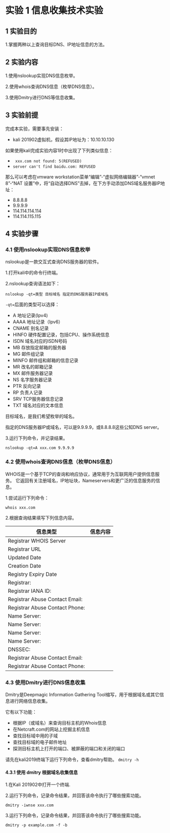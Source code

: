 # 实验 1 信息收集技术实验

##  1 实验目的

1.掌握两种以上查询目标DNS、IP地址信息的方法。

##  2 实验内容

1.使用nslookup实现DNS信息枚举。

2.使用whois查询DNS信息（枚举DNS信息）。

3.使用Dmitry进行DNS等信息收集。



##  3 实验前提

完成本实验，需要事先安装：
- kali 201902虚拟机，假设其IP地址为：10.10.10.130

如果使用kali完成实验内容1时中出现了下列类似信息：

- ``` xxx.com not found: 5(REFUSED)```
- ```server can't find baidu.com: REFUSED```

那么可以考虑在vmware workstation菜单“编辑”-“虚拟网络编辑器”-“vmnet 8”-“NAT 设置”中，将“自动选择DNS”去掉，在下方手动添加DNS域名服务器IP地址：
- 8.8.8.8
- 9.9.9.9
- 114.114.114.114
- 114.114.115.115


##  4 实验步骤

###  4.1 使用nslookup实现DNS信息枚举

nslookup是一款交互式查询DNS服务器的软件。

1.打开kali中的命令行终端。

2.nslookup查询语法如下：
```
nslookup -qt=类型 目标域名 指定的DNS服务器IP或域名
```
```-qt=```后面的类型可以选择：
- A 地址记录(Ipv4)
- AAAA 地址记录（Ipv6）
- CNAME 别名记录
- HINFO 硬件配置记录，包括CPU、操作系统信息
- ISDN 域名对应的ISDN号码
- MB 存放指定邮箱的服务器
- MG 邮件组记录
- MINFO 邮件组和邮箱的信息记录
- MR 改名的邮箱记录
- MX 邮件服务器记录
- NS 名字服务器记录
- PTR 反向记录
- RP 负责人记录
- SRV TCP服务器信息记录
- TXT 域名对应的文本信息

目标域名，是我们希望枚举的域名。

指定的DNS服务器IP或域名，可以是9.9.9.9，或8.8.8.8这些公知DNS server。

3.运行下列命令，并记录结果。
```
nslookup -qt=A xxx.com 9.9.9.9
```

###  4.2 使用whois查询DNS信息（枚举DNS信息）

WHOIS是一个基于TCP的查询和响应协议，通常用于为互联网用户提供信息服务。 它返回有关注册域名，IP地址块，Nameservers和更广泛的信息服务的信息。

1.尝试运行下列命令：
```
whois xxx.com
```
2.根据查询结果填写下列信息内容。

|信息类型|信息内容|
|-|-|
|Registrar WHOIS Server| |
|Registrar URL| |
|Updated Date| |
|Creation Date| |
|Registry Expiry Date| |
|Registrar:| |
|Registrar IANA ID: | |
|Registrar Abuse Contact Email:| |
|Registrar Abuse Contact Phone:| |
|Name Server: | | 
|Name Server:| |
|Name Server: | |
|Name Server: | |
|DNSSEC:| |
|Registrar Abuse Contact Email:|  |
|Registrar Abuse Contact Phone: | |

###  4.3 使用Dmitry进行DNS信息收集

Dmitry是Deepmagic Information Gathering Tool缩写，用于根据域名或其它信息进行网络信息收集。

它有以下功能：
- 根据IP（或域名）来查询目标主机的Whois信息
- 在Netcraft.com的网站上挖掘主机信息
- 查找目标域中用的子域
- 查找目标域的电子邮件地址
- 探测目标主机上打开的端口、被屏蔽的端口和关闭的端口

请先在kali2019终端下运行下列命令，查看dmitry帮助。
```dmitry -h```

####  4.3.1 使用 dmitry 根据域名收集信息

1.在Kali 201902中打开一个终端.

2.运行下列命令，记录命令结果，并回答该命令执行了哪些搜索功能。
```
dmitry -iwnse xxx.com
```

3.运行下列命令，记录命令结果，并回答该命令执行了哪些搜索功能。
```
dmitry -p example.com -f -b
```